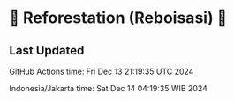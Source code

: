 
# 🌳 Reforestation (Reboisasi) 🌲

## Last Updated

GitHub Actions time: Fri Dec 13 21:19:35 UTC 2024

Indonesia/Jakarta time: Sat Dec 14 04:19:35 WIB 2024

